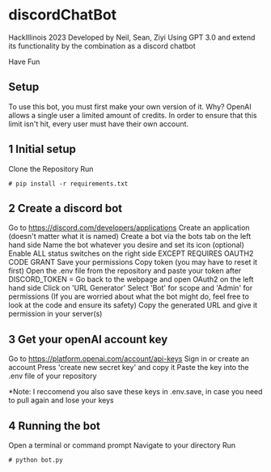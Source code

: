 # discordChatBot
HackIllinois 2023
Developed by Neil, Sean, Ziyi
Using GPT 3.0 and extend its functionality by the combination as a discord chatbot

Have Fun

## Setup
To use this bot, you must first make your own version of it.
Why? OpenAI allows a single user a limited amount of credits. In order to ensure that this limit isn't hit, every user must have their own account.

## 1 Initial setup
Clone the Repository
Run 
```
# pip install -r requirements.txt
```

## 2 Create a discord bot
Go to https://discord.com/developers/applications
Create an application (doesn't matter what it is named)
Create a bot via the bots tab on the left hand side
Name the bot whatever you desire and set its icon (optional)
Enable ALL status switches on the right side EXCEPT REQUIRES OAUTH2 CODE GRANT
Save your permissions
Copy token (you may have to reset it first)
Open the .env file from the repository and paste your token after DISCORD_TOKEN = 
Go back to the webpage and open OAuth2 on the left hand side
Click on 'URL Generator'
Select 'Bot' for scope and 'Admin' for permissions (If you are worried about what the bot might do, feel free to look at the code and ensure its safety)
Copy the generated URL and give it permission in your server(s)

## 3 Get your openAI account key
Go to https://platform.openai.com/account/api-keys
Sign in or create an account
Press 'create new secret key' and copy it
Paste the key into the .env file of your repository

*Note: I reccomend you also save these keys in .env.save, in case you need to pull again and lose your keys

## 4 Running the bot
Open a terminal or command prompt
Navigate to your directory
Run
```
# python bot.py
```
